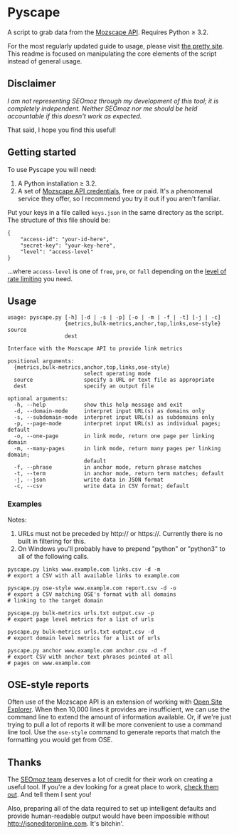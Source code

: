 # Pyscape

A script to grab data from the [Mozscape 
API](http://apiwiki.seomoz.org/). Requires Python &ge; 3.2.

For the most regularly updated guide to usage, please visit
[the pretty site](http://projects.listlesstides.com/Pyscape). This
readme is focused on manipulating the core elements of the script
instead of general usage.

## Disclaimer

_I am not representing SEOmoz through my development of this tool; it
is completely independent. Neither SEOmoz nor me should be held accountable
if this doesn't work as expected._

That said, I hope you find this useful!

## Getting started

To use Pyscape you will need:

1. A Python installation &ge; 3.2.
2. A set of [Mozscape API 
   credentials](http://apiwiki.seomoz.org/create-and-manage-your-account), 
   free or paid. It's a phenomenal service they offer, so 
   I recommend you try it out if you aren't familiar.

Put your keys in a file called `keys.json` in the same directory 
as the script. The structure of this file should be:

```
{
    "access-id": "your-id-here",
    "secret-key": "your-key-here",
    "level": "access-level"
}
```

...where `access-level` is one of `free`, `pro`, or `full` 
depending on the [level of rate 
limiting](http://apiwiki.seomoz.org/rate-limiting) you need.

## Usage


```
usage: pyscape.py [-h] [-d | -s | -p] [-o | -m | -f | -t] [-j | -c]
                  {metrics,bulk-metrics,anchor,top,links,ose-style} source
                  dest

Interface with the Mozscape API to provide link metrics

positional arguments:
  {metrics,bulk-metrics,anchor,top,links,ose-style}
                        select operating mode
  source                specify a URL or text file as appropriate
  dest                  specify an output file

optional arguments:
  -h, --help            show this help message and exit
  -d, --domain-mode     interpret input URL(s) as domains only
  -s, --subdomain-mode  interpret input URL(s) as subdomains only
  -p, --page-mode       interpret input URL(s) as individual pages; default
  -o, --one-page        in link mode, return one page per linking domain
  -m, --many-pages      in link mode, return many pages per linking domain;
                        default
  -f, --phrase          in anchor mode, return phrase matches
  -t, --term            in anchor mode, return term matches; default
  -j, --json            write data in JSON format
  -c, --csv             write data in CSV format; default
```

### Examples

Notes:

1. URLs must not be preceded by http:// or https://. Currently there is no built in filtering for this.
2. On Windows you'll probably have to prepend "python" or "python3" to all of the following calls.

```
pyscape.py links www.example.com links.csv -d -m
# export a CSV with all available links to example.com

pyscape.py ose-style www.example.com report.csv -d -o
# export a CSV matching OSE's format with all domains
# linking to the target domain

pyscape.py bulk-metrics urls.txt output.csv -p
# export page level metrics for a list of urls

pyscape.py bulk-metrics urls.txt output.csv -d
# export domain level metrics for a list of urls

pyscape.py anchor www.example.com anchor.csv -d -f
# export CSV with anchor text phrases pointed at all
# pages on www.example.com
```

## OSE-style reports

Often use of the Mozscape API is an extension of working with 
[Open Site Explorer](http://www.opensiteexplorer.org/). When then 
10,000 lines it provides are insufficient, we can use the command 
line to extend the amount of information available. Or, if we're 
just trying to pull a lot of reports it will be more convenient to 
use a command line tool. Use the `ose-style` command to generate
reports that match the formatting you would get from OSE.

## Thanks

The [SEOmoz team](http://www.seomoz.org/about/team) deserves a lot 
of credit for their work on creating a useful tool. If you're 
a dev looking for a great place to work, [check them 
out](http://www.seomoz.org/about/jobs). And tell them I sent you!

Also, preparing all of the data required to set up intelligent 
defaults and provide human-readable output would have been 
impossible without http://jsoneditoronline.com. It's bitchin'.
